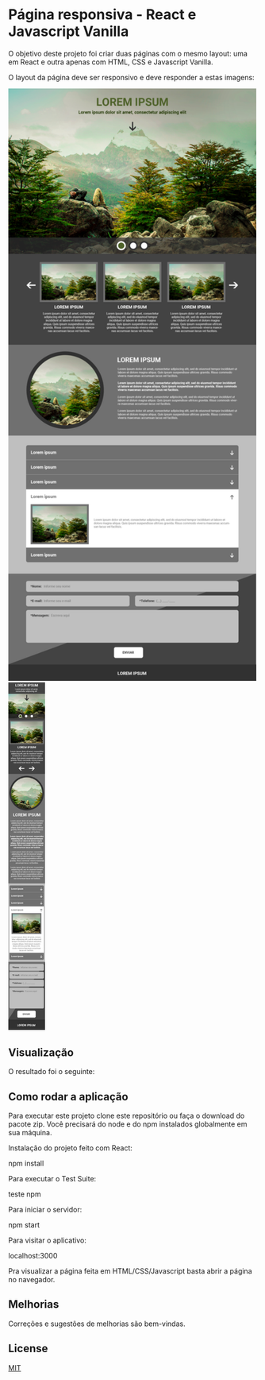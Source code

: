 # Página responsiva - React e Javascript Vanilla        

O objetivo deste projeto foi criar duas páginas com o mesmo layout: uma em React e outra apenas com HTML, CSS e Javascript Vanilla. 

O layout da página deve ser responsivo e deve responder a estas imagens: 

<img src="https://github.com/robertaavila/responsive_page/blob/dev/dot_/imgs/FrontEndDesk.png" width="500px" height="auto"> <img src="https://github.com/robertaavila/responsive_page/blob/dev/dot_/imgs/FrontEndMobile.png?raw=true" width="auto" height="700px"> 

## Visualização

O resultado foi o seguinte: 



## Como rodar a aplicação

Para executar este projeto clone este repositório ou faça o download do pacote zip. Você precisará do node e do npm instalados globalmente em sua máquina.

Instalação do projeto feito com React:

npm install

Para executar o Test Suite:

teste npm

Para iniciar o servidor:

npm start

Para visitar o aplicativo:

localhost:3000

Pra visualizar a página feita em HTML/CSS/Javascript basta abrir a página no navegador. 

## Melhorias
Correções e sugestões de melhorias são bem-vindas. 

## License
[MIT](https://choosealicense.com/licenses/mit/)
